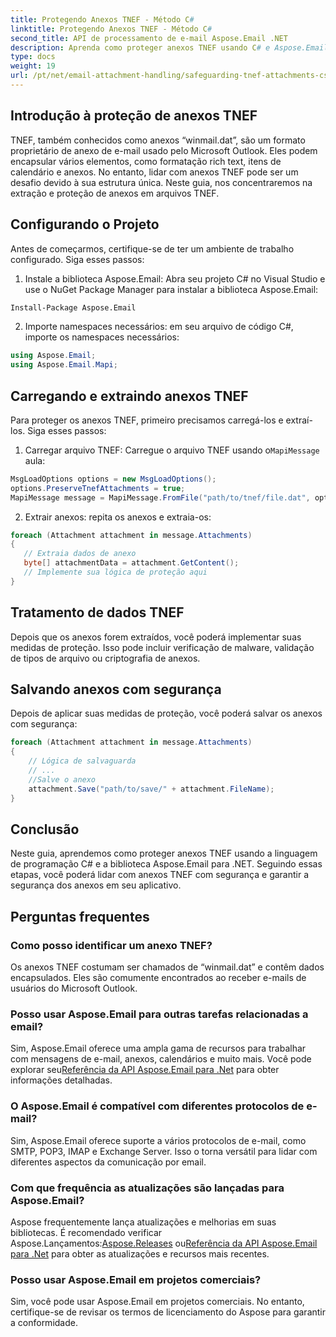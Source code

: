 ```yaml
---
title: Protegendo Anexos TNEF - Método C#
linktitle: Protegendo Anexos TNEF - Método C#
second_title: API de processamento de e-mail Aspose.Email .NET
description: Aprenda como proteger anexos TNEF usando C# e Aspose.Email for .NET. Guia passo a passo com código-fonte incluído.
type: docs
weight: 19
url: /pt/net/email-attachment-handling/safeguarding-tnef-attachments-csharp-method/
---
```


## Introdução à proteção de anexos TNEF

TNEF, também conhecidos como anexos “winmail.dat”, são um formato proprietário de anexo de e-mail usado pelo Microsoft Outlook. Eles podem encapsular vários elementos, como formatação rich text, itens de calendário e anexos. No entanto, lidar com anexos TNEF pode ser um desafio devido à sua estrutura única. Neste guia, nos concentraremos na extração e proteção de anexos em arquivos TNEF.

## Configurando o Projeto

Antes de começarmos, certifique-se de ter um ambiente de trabalho configurado. Siga esses passos:

1. Instale a biblioteca Aspose.Email: Abra seu projeto C# no Visual Studio e use o NuGet Package Manager para instalar a biblioteca Aspose.Email:

```bash
Install-Package Aspose.Email
```

2. Importe namespaces necessários: em seu arquivo de código C#, importe os namespaces necessários:

```csharp
using Aspose.Email;
using Aspose.Email.Mapi;
```

## Carregando e extraindo anexos TNEF

Para proteger os anexos TNEF, primeiro precisamos carregá-los e extraí-los. Siga esses passos:

1.  Carregar arquivo TNEF: Carregue o arquivo TNEF usando o`MapiMessage` aula:

```csharp
MsgLoadOptions options = new MsgLoadOptions();
options.PreserveTnefAttachments = true;
MapiMessage message = MapiMessage.FromFile("path/to/tnef/file.dat", options);
```

2. Extrair anexos: repita os anexos e extraia-os:

```csharp
foreach (Attachment attachment in message.Attachments)
{
   // Extraia dados de anexo
   byte[] attachmentData = attachment.GetContent();
   // Implemente sua lógica de proteção aqui
}
```

## Tratamento de dados TNEF

Depois que os anexos forem extraídos, você poderá implementar suas medidas de proteção. Isso pode incluir verificação de malware, validação de tipos de arquivo ou criptografia de anexos.

## Salvando anexos com segurança

Depois de aplicar suas medidas de proteção, você poderá salvar os anexos com segurança:

```csharp
foreach (Attachment attachment in message.Attachments)
{
    // Lógica de salvaguarda
    // ...
    //Salve o anexo
    attachment.Save("path/to/save/" + attachment.FileName);
}
```

## Conclusão

Neste guia, aprendemos como proteger anexos TNEF usando a linguagem de programação C# e a biblioteca Aspose.Email para .NET. Seguindo essas etapas, você poderá lidar com anexos TNEF com segurança e garantir a segurança dos anexos em seu aplicativo.

## Perguntas frequentes

### Como posso identificar um anexo TNEF?

Os anexos TNEF costumam ser chamados de “winmail.dat” e contêm dados encapsulados. Eles são comumente encontrados ao receber e-mails de usuários do Microsoft Outlook.

### Posso usar Aspose.Email para outras tarefas relacionadas a email?

 Sim, Aspose.Email oferece uma ampla gama de recursos para trabalhar com mensagens de e-mail, anexos, calendários e muito mais. Você pode explorar seu[Referência da API Aspose.Email para .Net](https://reference.aspose.com/email/net) para obter informações detalhadas.

### O Aspose.Email é compatível com diferentes protocolos de e-mail?

Sim, Aspose.Email oferece suporte a vários protocolos de e-mail, como SMTP, POP3, IMAP e Exchange Server. Isso o torna versátil para lidar com diferentes aspectos da comunicação por email.

### Com que frequência as atualizações são lançadas para Aspose.Email?

Aspose frequentemente lança atualizações e melhorias em suas bibliotecas. É recomendado verificar Aspose.Lançamentos:[Aspose.Releases](https://releases.aspose.com/email/net/) ou[Referência da API Aspose.Email para .Net](https://reference.aspose.com/email/net) para obter as atualizações e recursos mais recentes.

### Posso usar Aspose.Email em projetos comerciais?

Sim, você pode usar Aspose.Email em projetos comerciais. No entanto, certifique-se de revisar os termos de licenciamento do Aspose para garantir a conformidade.